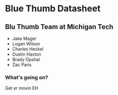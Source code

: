 # Blue Thumb Datasheet

## Blu Thumb Team at Michigan Tech
- Jake Mager
- Logan Wilson
- Charles Heckel
- Dustin Haxton
- Brady Opshal
- Zac Paris 

### What's going on?

Get er movin EH
